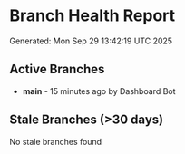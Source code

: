 # Branch Health Report
Generated: Mon Sep 29 13:42:19 UTC 2025

## Active Branches
- **main** - 15 minutes ago by Dashboard Bot

## Stale Branches (>30 days)
No stale branches found
